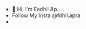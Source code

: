 - 👋 Hi, I’m Fadhil Ap..
- Follow My Insta @fdhil.apra
- 

<!---
AdityaPratama828/AdityaPratama828 is a ✨ special ✨ repository because its `README.md` (this file) appears on your GitHub profile.
You can click the Preview link to take a look at your changes.
--->
